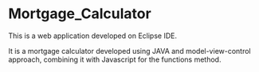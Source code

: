 # Mortgage_Calculator

This is a web application developed on Eclipse IDE.

It is a mortgage calculator developed using JAVA and model-view-control approach, combining it with Javascript for the functions method.
